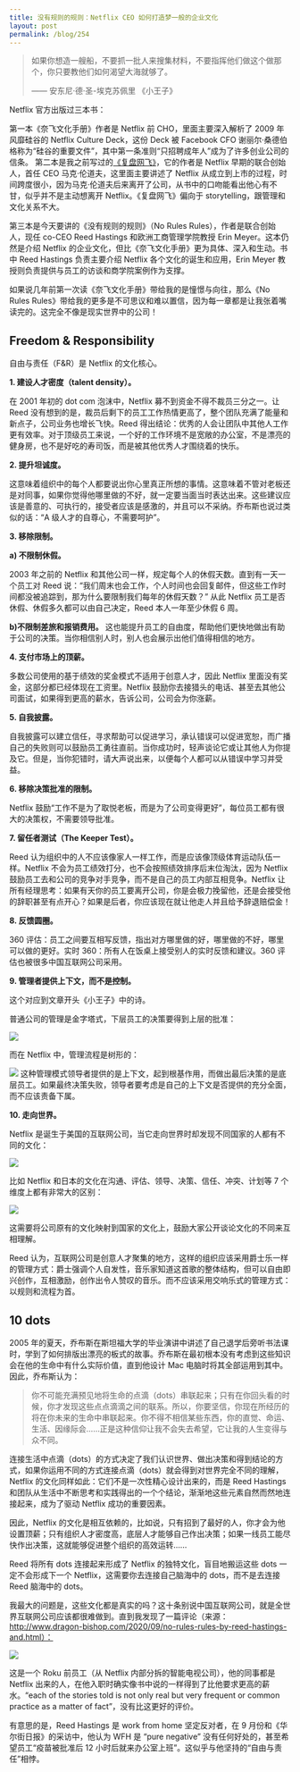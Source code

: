 ```yaml
---
title: 没有规则的规则：Netflix CEO 如何打造梦一般的企业文化
layout: post
permalink: /blog/254
---
```


> 如果你想造一艘船，不要抓一批人来搜集材料，不要指挥他们做这个做那个，你只要教他们如何渴望大海就够了。 
>
> —— 安东尼·德·圣-埃克苏佩里 《小王子》

Netflix 官方出版过三本书：

第一本《奈飞文化手册》作者是 Netflix 前 CHO，里面主要深入解析了 2009 年风靡硅谷的 Netflix Culture Deck，这份 Deck 被 Facebook CFO 谢丽尔·桑德伯格称为“硅谷的重要文件”，其中第一条准则“只招聘成年人”成为了许多创业公司的信条。
第二本是我之前写过的[《复盘网飞》](http://mp.weixin.qq.com/s?__biz=MzA3MzExNzI2Mg==&mid=2247484350&idx=1&sn=76a99466a2769db4fcc612fe9870f146&chksm=9f12b89fa8653189ef404532b5105efa3eaeaa4bd3ccd4c12aab498fa46c45c728d1ee72d465&scene=21#wechat_redirect)，它的作者是 Netflix 早期的联合创始人，首任 CEO 马克·伦道夫，这里面主要讲述了 Netflix 从成立到上市的过程，时间跨度很小，因为马克·伦道夫后来离开了公司，从书中的口吻能看出他心有不甘，似乎并不是主动想离开 Netflix。《复盘网飞》偏向于 storytelling，跟管理和文化关系不大。

第三本是今天要讲的《没有规则的规则》（No Rules Rules），作者是联合创始人，现任 co-CEO Reed Hastings 和欧洲工商管理学院教授 Erin Meyer。这本仍然是介绍 Netflix 的企业文化，但比《奈飞文化手册》更为具体、深入和生动。书中 Reed Hastings 负责主要介绍 Netflix 各个文化的诞生和应用，Erin Meyer 教授则负责提供与员工的访谈和商学院案例作为支撑。

如果说几年前第一次读《奈飞文化手册》带给我的是憧憬与向往，那么《No Rules Rules》带给我的更多是不可思议和难以置信，因为每一章都是让我张着嘴读完的。这完全不像是现实世界中的公司！

## **Freedom & Responsibility**

自由与责任（F&R）是 Netflix 的文化核心。

**1. 建设人才密度（talent density）。**

在 2001 年初的 dot com 泡沫中，Netflix 募不到资金不得不裁员三分之一。让 Reed 没有想到的是，裁员后剩下的员工工作热情更高了，整个团队充满了能量和新点子，公司业务也增长飞快。Reed 得出结论：优秀的人会让团队中其他人工作更有效率。对于顶级员工来说，一个好的工作环境不是宽敞的办公室，不是漂亮的健身房，也不是好吃的寿司饭，而是被其他优秀人才围绕着的快乐。

**2. 提升坦诚度。**

这意味着组织中的每个人都要说出你心里真正所想的事情。这意味着不管对老板还是对同事，如果你觉得他哪里做的不好，就一定要当面当时表达出来。这些建议应该是善意的、可执行的，接受者应该是感激的，并且可以不采纳。乔布斯也说过类似的话：“A 级人才的自尊心，不需要呵护”。

**3. 移除限制。**

**a) 不限制休假。**

2003 年之前的 Netflix 和其他公司一样，规定每个人的休假天数。直到有一天一个员工对 Reed 说：“我们周末也会工作，个人时间也会回复邮件，但这些工作时间都没被追踪到，那为什么要限制我们每年的休假天数？” 从此 Netflix 员工是否休假、休假多久都可以由自己决定，Reed 本人一年至少休假 6 周。

**b)不限制差旅和报销费用。**
这也能提升员工的自由度，帮助他们更快地做出有助于公司的决策。当你相信别人时，别人也会展示出他们值得相信的地方。

**4. 支付市场上的顶薪。**

多数公司使用的基于绩效的奖金模式不适用于创意人才，因此 Netflix 里面没有奖金，这部分都已经体现在工资里。Netflix 鼓励你去接猎头的电话、甚至去其他公司面试，如果得到更高的薪水，告诉公司，公司会为你涨薪。

**5. 自我披露。**

自我披露可以建立信任，寻求帮助可以促进学习，承认错误可以促进宽恕，而广播自己的失败则可以鼓励员工勇往直前。当你成功时，轻声谈论它或让其他人为你提及它。但是，当你犯错时，请大声说出来，以便每个人都可以从错误中学习并受益。

**6. 移除决策批准的限制。**

Netflix 鼓励“工作不是为了取悦老板，而是为了公司变得更好”，每位员工都有很大的决策权，不需要领导批准。

**7. 留任者测试（The Keeper Test）。**

Reed 认为组织中的人不应该像家人一样工作，而是应该像顶级体育运动队伍一样。Netflix 不会为员工绩效打分，也不会按照绩效排序后末位淘汰，因为 Netflix 鼓励员工去和公司的竞争对手竞争，而不是自己的员工内部互相竞争。Netflix 让所有经理思考：如果有天你的员工要离开公司，你是会极力挽留他，还是会接受他的辞职甚至有点开心？如果是后者，你应该现在就让他走人并且给予辞退赔偿金！

**8. 反馈圆圈。**

360 评估：员工之间要互相写反馈，指出对方哪里做的好，哪里做的不好，哪里可以做的更好。实时 360：所有人在饭桌上接受别人的实时反馈和建议。360 评估也被很多中国互联网公司采用。

**9. 管理者提供上下文，而不是控制。**

这个对应到文章开头《小王子》中的诗。

普通公司的管理是金字塔式，下层员工的决策要得到上层的批准：

![](../img/254_1.png)

而在 Netflix 中，管理流程是树形的：

![](../img/254_2.png)
这种管理模式领导者提供的是上下文，起到根基作用，而做出最后决策的是底层员工。如果最终决策失败，领导者要考虑是自己的上下文是否提供的充分全面，而不应该责备下属。

**10. 走向世界。**

Netflix 是诞生于美国的互联网公司，当它走向世界时却发现不同国家的人都有不同的文化：

![](../img/254_3.png)

比如 Netflix 和日本的文化在沟通、评估、领导、决策、信任、冲突、计划等 7 个维度上都有非常大的区别：

![](../img/254_4.png)

这需要将公司原有的文化映射到国家的文化上，鼓励大家公开谈论文化的不同来互相理解。

Reed 认为，互联网公司是创意人才聚集的地方，这样的组织应该采用爵士乐一样的管理方式：爵士强调个人自发性，音乐家知道这首歌的整体结构，但可以自由即兴创作，互相激励，创作出令人赞叹的音乐。而不应该采用交响乐式的管理方式：以规则和流程为首。

## 10 dots

2005 年的夏天，乔布斯在斯坦福大学的毕业演讲中讲述了自己退学后旁听书法课时，学到了如何排版出漂亮的板式的故事。乔布斯在最初根本没有考虑到这些知识会在他的生命中有什么实际价值，直到他设计 Mac 电脑时将其全部运用到其中。因此，乔布斯认为：

> 你不可能充满预见地将生命的点滴（dots）串联起来；只有在你回头看的时候，你才发现这些点点滴滴之间的联系。所以，你要坚信，你现在所经历的将在你未来的生命中串联起来。你不得不相信某些东西，你的直觉、命运、生活、因缘际会……正是这种信仰让我不会失去希望，它让我的人生变得与众不同。

连接生活中点滴（dots）的方式决定了我们认识世界、做出决策和得到结论的方式，如果你运用不同的方式连接点滴（dots）就会得到对世界完全不同的理解，Netflix 的文化同样如此：它们不是一次性精心设计出来的，而是 Reed Hastings 和团队从生活中不断思考和实践得出的一个个结论，渐渐地这些元素自然而然地连接起来，成为了驱动 Netflix 成功的重要因素。

因此，Netflix 的文化是相互依赖的，比如说，只有招到了最好的人，你才会为他设置顶薪；只有组织人才密度高，底层人才能够自己作出决策；如果一线员工能尽快作出决策，这就能够促进整个组织的高效运转……

Reed 将所有 dots 连接起来形成了 Netflix 的独特文化，盲目地搬运这些 dots 一定不会形成下一个 Netflix，这需要你去连接自己脑海中的 dots，而不是去连接 Reed 脑海中的 dots。

我最大的问题是，这些文化都是真实的吗？这十条别说中国互联网公司，就是全世界互联网公司应该都很难做到。直到我发现了一篇评论（来源：http://www.dragon-bishop.com/2020/09/no-rules-rules-by-reed-hastings-and.html）：

![](../img/254_5.png)

这是一个 Roku 前员工（从 Netflix 内部分拆的智能电视公司），他的同事都是 Netflix 出来的人，在他入职时确实像书中说的一样得到了比他要求更高的薪水。“each of the stories told is not only real but very frequent or common practice as a matter of fact”，没有比这更好的评价。

有意思的是，Reed Hastings 是 work from home 坚定反对者，在 9 月份和《华尔街日报》的采访中，他认为 WFH 是 “pure negative” 没有任何好处的，甚至希望员工“疫苗被批准后 12 小时后就来办公室上班”。这似乎与他坚持的“自由与责任”相悖。